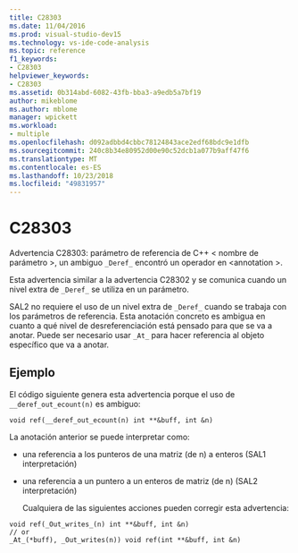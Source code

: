 ```yaml
---
title: C28303
ms.date: 11/04/2016
ms.prod: visual-studio-dev15
ms.technology: vs-ide-code-analysis
ms.topic: reference
f1_keywords:
- C28303
helpviewer_keywords:
- C28303
ms.assetid: 0b314abd-6082-43fb-bba3-a9edb5a7bf19
author: mikeblome
ms.author: mblome
manager: wpickett
ms.workload:
- multiple
ms.openlocfilehash: d092adbbd4cbbc78124843ace2edf68bdc9e1dfb
ms.sourcegitcommit: 240c8b34e80952d00e90c52dcb1a077b9aff47f6
ms.translationtype: MT
ms.contentlocale: es-ES
ms.lasthandoff: 10/23/2018
ms.locfileid: "49831957"
---
```

# <a name="c28303"></a>C28303
Advertencia C28303: parámetro de referencia de C++ < nombre de parámetro >, un ambiguo `_Deref_` encontró un operador en \<annotation >.

 Esta advertencia similar a la advertencia C28302 y se comunica cuando un nivel extra de `_Deref_` se utiliza en un parámetro.

 SAL2 no requiere el uso de un nivel extra de `_Deref_` cuando se trabaja con los parámetros de referencia. Esta anotación concreto es ambigua en cuanto a qué nivel de desreferenciación está pensado para que se va a anotar. Puede ser necesario usar `_At_` para hacer referencia al objeto específico que va a anotar.

## <a name="example"></a>Ejemplo
 El código siguiente genera esta advertencia porque el uso de `__deref_out_ecount(n)` es ambiguo:

```
void ref(__deref_out_ecount(n) int **&buff, int &n)
```

 La anotación anterior se puede interpretar como:

- una referencia a los punteros de una matriz (de n) a enteros (SAL1 interpretación)

- una referencia a un puntero a un enteros de matriz (de n) (SAL2 interpretación)

  Cualquiera de las siguientes acciones pueden corregir esta advertencia:

```
void ref(_Out_writes_(n) int **&buff, int &n)
// or
_At_(*buff), _Out_writes(n)) void ref(int **&buff, int &n)
```